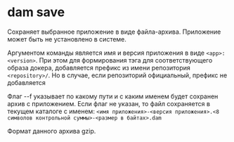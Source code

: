 # dam save

Сохраняет выбранное приложение в виде файла-архива.
Приложение может быть не установлено в системе.

Аргументом команды является имя и версия приложения в виде `<app>:<version>`.
При этом для формирования тэга для соответствующего образа докера,
 добавляется префикс из имени репозитория `<repository>/`.
Но в случае, если репозиторий официальный, префикс не добавляется

Флаг --f указывает по какому пути и с каким именем будет сохранен архив с приложением.
Если флаг не указан, то файл сохраняется в текущем каталоге с именем:
 `<имя приложения>-<версия приложения>.<8 символов контрольной суммы>-<размер в байтах>.dam`
 
Формат данного архива gzip.